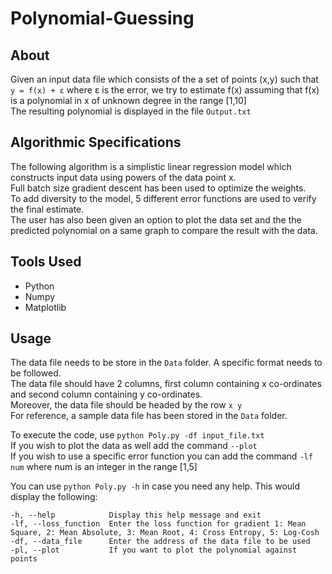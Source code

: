 # Polynomial-Guessing

## About

Given an input data file which consists of the a set of points (x,y) such that `y = f(x) + ε` where ε is the error, we try to estimate f(x) assuming that f(x) is a polynomial in x of unknown degree in the range [1,10]  
The resulting polynomial is displayed in the file `Output.txt`

## Algorithmic Specifications

The following algorithm is a simplistic linear regression model which constructs input data using powers of the data point x.      
Full batch size gradient descent has been used to optimize the weights.    
To add diversity to the model, 5 different error functions are used to verify the final estimate.  
The user has also been given an option to plot the data set and the the predicted polynomial on a same graph to compare the result with the data.  

## Tools Used

* Python
* Numpy
* Matplotlib

## Usage

The data file needs to be store in the `Data` folder. A specific format needs to be followed.  
The data file should have 2 columns, first column containing x co-ordinates and second column containing y co-ordinates.   
Moreover, the data file should be headed by the row `x y`  
For reference, a sample data file has been stored in the `Data` folder.  

To execute the code, use `python Poly.py -df input_file.txt`  
If you wish to plot the data as well add the command `--plot`  
If you wish to use a specific error function you can add the command `-lf num` where num is an integer in the range [1,5]

You can use `python Poly.py -h` in case you need any help. This would display the following:  

```
-h, --help            Display this help message and exit
-lf, --loss_function  Enter the loss function for gradient 1: Mean Square, 2: Mean Absolute, 3: Mean Root, 4: Cross Entropy, 5: Log-Cosh
-df, --data_file      Enter the address of the data file to be used
-pl, --plot           If you want to plot the polynomial against points
```


